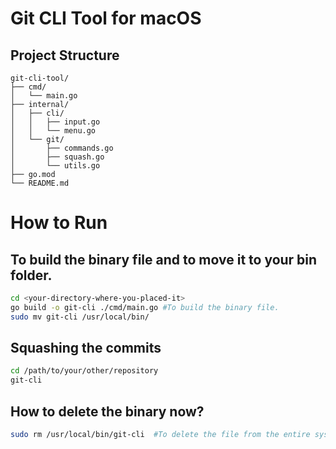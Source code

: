 # Git CLI Tool for macOS

## Project Structure
```
git-cli-tool/
├── cmd/
│   └── main.go
├── internal/
│   ├── cli/
│   │   ├── input.go
│   │   └── menu.go
│   └── git/
│       ├── commands.go
│       ├── squash.go
│       └── utils.go
├── go.mod
└── README.md
```

# How to Run


## To build the binary file and to move it to your bin folder.

```bash
cd <your-directory-where-you-placed-it>
go build -o git-cli ./cmd/main.go #To build the binary file.
sudo mv git-cli /usr/local/bin/
```

## Squashing the commits

```bash
cd /path/to/your/other/repository
git-cli
```

## How to delete the binary now?

```bash
sudo rm /usr/local/bin/git-cli  #To delete the file from the entire system.
```
